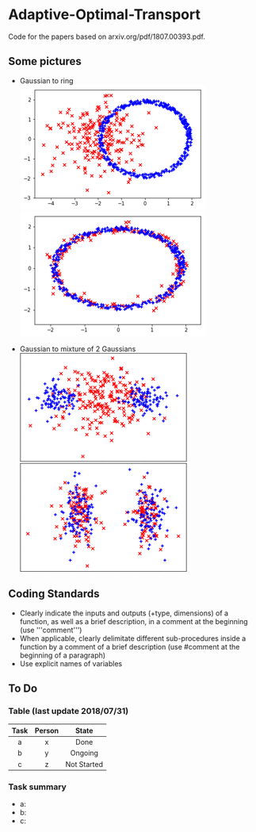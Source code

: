 # Adaptive-Optimal-Transport
Code for the papers based on arxiv.org/pdf/1807.00393.pdf.

## Some pictures
* Gaussian to ring
![Gaussian to ring](/pictures/ex2start.png "Initial configuration")![](/pictures/ex2end.png "Final configuration")

* Gaussian to mixture of 2 Gaussians
![Gaussian to mixture of 2 Gaussians](/pictures/ex3start.png "Initial configuration")![](/pictures/ex3end.png "Final configuration")

## Coding Standards
* Clearly indicate the inputs and outputs (+type, dimensions) of a function, as well as a brief description, in a comment at the beginning (use '''comment''')
* When applicable, clearly delimitate different sub-procedures inside a function by a comment of a brief description (use #comment at the beginning of a paragraph)
* Use explicit names of variables

## To Do 

### Table (last update 2018/07/31)

| Task | Person |     State    |
|:----:|:------:|:------------:|
|   a  |    x   |     Done     |
|   b  |    y   |   Ongoing    |
|   c  |    z   |  Not Started |

### Task summary
* a:
* b:
* c:

